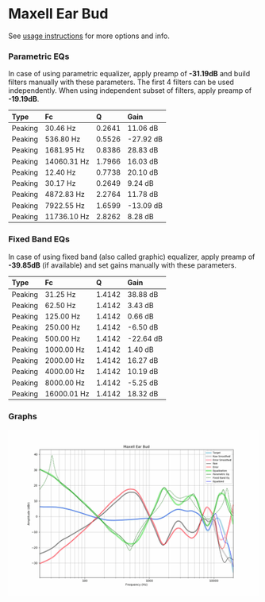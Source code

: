 # Maxell Ear Bud
See [usage instructions](https://github.com/jaakkopasanen/AutoEq#usage) for more options and info.

### Parametric EQs
In case of using parametric equalizer, apply preamp of **-31.19dB** and build filters manually
with these parameters. The first 4 filters can be used independently.
When using independent subset of filters, apply preamp of **-19.19dB**.

| Type    | Fc          |      Q | Gain      |
|:--------|:------------|:-------|:----------|
| Peaking | 30.46 Hz    | 0.2641 | 11.06 dB  |
| Peaking | 536.80 Hz   | 0.5526 | -27.92 dB |
| Peaking | 1681.95 Hz  | 0.8386 | 28.83 dB  |
| Peaking | 14060.31 Hz | 1.7966 | 16.03 dB  |
| Peaking | 12.40 Hz    | 0.7738 | 20.10 dB  |
| Peaking | 30.17 Hz    | 0.2649 | 9.24 dB   |
| Peaking | 4872.83 Hz  | 2.2764 | 11.78 dB  |
| Peaking | 7922.55 Hz  | 1.6599 | -13.09 dB |
| Peaking | 11736.10 Hz | 2.8262 | 8.28 dB   |

### Fixed Band EQs
In case of using fixed band (also called graphic) equalizer, apply preamp of **-39.85dB**
(if available) and set gains manually with these parameters.

| Type    | Fc          |      Q | Gain      |
|:--------|:------------|:-------|:----------|
| Peaking | 31.25 Hz    | 1.4142 | 38.88 dB  |
| Peaking | 62.50 Hz    | 1.4142 | 3.43 dB   |
| Peaking | 125.00 Hz   | 1.4142 | 0.66 dB   |
| Peaking | 250.00 Hz   | 1.4142 | -6.50 dB  |
| Peaking | 500.00 Hz   | 1.4142 | -22.64 dB |
| Peaking | 1000.00 Hz  | 1.4142 | 1.40 dB   |
| Peaking | 2000.00 Hz  | 1.4142 | 16.27 dB  |
| Peaking | 4000.00 Hz  | 1.4142 | 10.19 dB  |
| Peaking | 8000.00 Hz  | 1.4142 | -5.25 dB  |
| Peaking | 16000.01 Hz | 1.4142 | 18.32 dB  |

### Graphs
![](./Maxell%20Ear%20Bud.png)